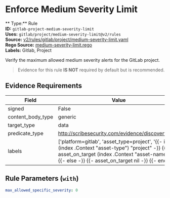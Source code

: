 # Enforce Medium Severity Limit  
** Type:** Rule  
**ID:** `gitlab-project-medium-severity-limit`  
**Uses:** `gitlab/project/medium-severity-limit@v2/rules`  
**Source:** [v2/rules/gitlab/project/medium-severity-limit.yaml](https://github.com/scribe-public/sample-policies/v2/rules/gitlab/project/medium-severity-limit.yaml)  
**Rego Source:** [medium-severity-limit.rego](https://github.com/scribe-public/sample-policies/v2/rules/gitlab/project/medium-severity-limit.rego)  
**Labels:** Gitlab, Project  

Verify the maximum allowed medium severity alerts for the GitLab project.

> Evidence for this rule **IS NOT** required by default but is recommended.


## Evidence Requirements  
| Field | Value |
|-------|-------|
| signed | False |
| content_body_type | generic |
| target_type | data |
| predicate_type | http://scribesecurity.com/evidence/discovery/v0.1 |
| labels | ['platform=gitlab', 'asset_type=project', '{{- if eq (index .Context "asset-type") "project" -}} {{- asset_on_target (index .Context "asset-name") -}} {{- else -}} {{- asset_on_target nil -}} {{- end -}}'] |

## Rule Parameters (`with`)  
```yaml
max_allowed_specific_severity: 0
```

